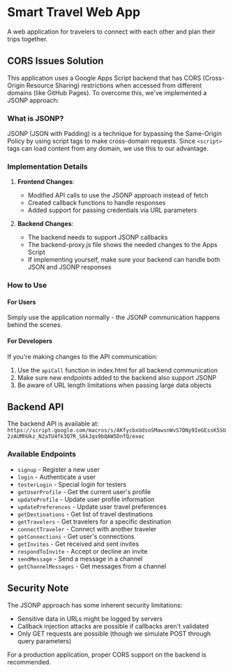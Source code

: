# Smart Travel Web App

A web application for travelers to connect with each other and plan their trips together.

## CORS Issues Solution

This application uses a Google Apps Script backend that has CORS (Cross-Origin Resource Sharing) restrictions when accessed from different domains (like GitHub Pages). To overcome this, we've implemented a JSONP approach:

### What is JSONP?

JSONP (JSON with Padding) is a technique for bypassing the Same-Origin Policy by using script tags to make cross-domain requests. Since `<script>` tags can load content from any domain, we use this to our advantage.

### Implementation Details

1. **Frontend Changes**:
   - Modified API calls to use the JSONP approach instead of fetch
   - Created callback functions to handle responses
   - Added support for passing credentials via URL parameters

2. **Backend Changes**:
   - The backend needs to support JSONP callbacks
   - The backend-proxy.js file shows the needed changes to the Apps Script
   - If implementing yourself, make sure your backend can handle both JSON and JSONP responses

### How to Use

#### For Users
Simply use the application normally - the JSONP communication happens behind the scenes.

#### For Developers
If you're making changes to the API communication:

1. Use the `apiCall` function in index.html for all backend communication
2. Make sure new endpoints added to the backend also support JSONP
3. Be aware of URL length limitations when passing large data objects

## Backend API

The backend API is available at: `https://script.google.com/macros/s/AKfycbxUdsoSMawsnWvS7DNy9IeGEssK5SU2zAUMhUkz_N2aTU4fk3Q7R_S6kJqs9bQAW5DnfQ/exec`

### Available Endpoints

- `signup` - Register a new user
- `login` - Authenticate a user
- `testerLogin` - Special login for testers
- `getUserProfile` - Get the current user's profile
- `updateProfile` - Update user profile information
- `updatePreferences` - Update user travel preferences
- `getDestinations` - Get list of travel destinations
- `getTravelers` - Get travelers for a specific destination
- `connectTraveler` - Connect with another traveler
- `getConnections` - Get user's connections
- `getInvites` - Get received and sent invites
- `respondToInvite` - Accept or decline an invite
- `sendMessage` - Send a message in a channel
- `getChannelMessages` - Get messages from a channel

## Security Note

The JSONP approach has some inherent security limitations:
- Sensitive data in URLs might be logged by servers
- Callback injection attacks are possible if callbacks aren't validated
- Only GET requests are possible (though we simulate POST through query parameters)

For a production application, proper CORS support on the backend is recommended.